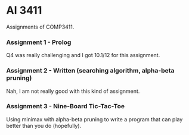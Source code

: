 # AI 3411
Assignments of COMP3411.

### Assignment 1 - Prolog
Q4 was really challenging and I got 10.1/12 for this assignment.

### Assignment 2 - Written (searching algorithm, alpha-beta pruning)
Nah, I am not really good with this kind of assignment.

### Assignment 3 - Nine-Board Tic-Tac-Toe 
Using minimax with alpha-beta pruning to write a program that can play better than you do (hopefully).
